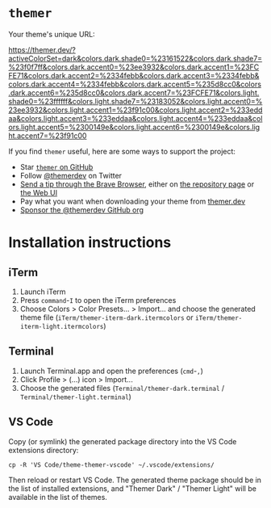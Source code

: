 # `themer`

Your theme's unique URL:

https://themer.dev/?activeColorSet=dark&colors.dark.shade0=%23161522&colors.dark.shade7=%23f0f7ff&colors.dark.accent0=%23ee3932&colors.dark.accent1=%23FCFE71&colors.dark.accent2=%2334febb&colors.dark.accent3=%2334febb&colors.dark.accent4=%2334febb&colors.dark.accent5=%235d8cc0&colors.dark.accent6=%235d8cc0&colors.dark.accent7=%23FCFE71&colors.light.shade0=%23ffffff&colors.light.shade7=%23183052&colors.light.accent0=%23ee3932&colors.light.accent1=%23f91c00&colors.light.accent2=%233eddaa&colors.light.accent3=%233eddaa&colors.light.accent4=%233eddaa&colors.light.accent5=%2300149e&colors.light.accent6=%2300149e&colors.light.accent7=%23f91c00

If you find `themer` useful, here are some ways to support the project:

- Star [`themer` on GitHub](https://github.com/themerdev/themer)
- Follow [@themerdev](https://twitter.com/themerdev) on Twitter
- [Send a tip through the Brave Browser](https://brave.com/the537), either on [the repository page](https://github.com/themerdev/themer) or [the Web UI](https://themer.dev)
- Pay what you want when downloading your theme from [themer.dev](https://themer.dev)
- [Sponsor the @themerdev GitHub org](https://github.com/sponsors/themerdev)

# Installation instructions

## iTerm

1. Launch iTerm
2. Press `command`-`I` to open the iTerm preferences
3. Choose Colors > Color Presets... > Import... and choose the generated theme file (`iTerm/themer-iterm-dark.itermcolors` or `iTerm/themer-iterm-light.itermcolors`)

## Terminal

1. Launch Terminal.app and open the preferences (`cmd`-`,`)
2. Click Profile > (...) icon > Import...
3. Choose the generated files (`Terminal/themer-dark.terminal` / `Terminal/themer-light.terminal`)

## VS Code

Copy (or symlink) the generated package directory into the VS Code extensions directory:

    cp -R 'VS Code/theme-themer-vscode' ~/.vscode/extensions/

Then reload or restart VS Code. The generated theme package should be in the list of installed extensions, and "Themer Dark" / "Themer Light" will be available in the list of themes.